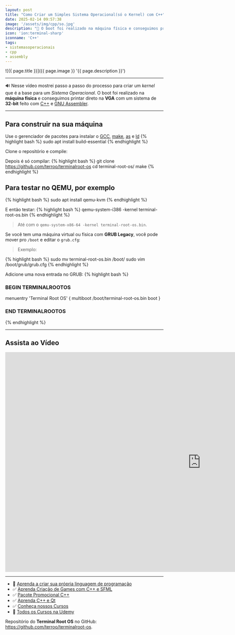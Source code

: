 ```yaml
---
layout: post
title: "Como Criar um Simples Sistema Operacional(só o Kernel) com C++"
date: 2025-02-14 09:57:38
image: '/assets/img/cpp/so.jpg'
description: "🚀 O boot foi realizado na máquina física e conseguimos printar direto na VGA com um sistema de 32-bit feito com C++ e GNU Assembler."
icon: 'ion:terminal-sharp'
iconname: 'C++'
tags:
- sistemasoperacionais
- cpp
- assembly
---
```


![{{ page.title }}]({{ page.image }} '{{ page.description }}')

---

🔊 Nesse vídeo mostrei passo a passo do processo para criar um *kernel* que é a base para um *Sistema Operacional*. O boot foi realizado na **máquina física** e conseguimos printar direto na **VGA** com um sistema de **32-bit** feito com [C++](https://terminalroot.com.br/tags#cpp) e [GNU Assembler](https://terminalroot.com.br/tags#assembly).

---

## Para construir na sua máquina
Use o gerenciador de pacotes para instalar o [GCC](https://terminalroot.com.br/tags#gcc), [make](https://terminalroot.com.br/tags#make), [as](https://terminalroot.com.br/tags#assembly) e [ld](https://terminalroot.com.br/tags#gnu)
{% highlight bash %}
sudo apt install build-essential
{% endhighlight %}

Clone o repositório e compile:

Depois é só compilar:
{% highlight bash %}
git clone https://github.com/terroo/terminalroot-os
cd terminal-root-os/
make
{% endhighlight %}

## Para testar no QEMU, por exemplo
{% highlight bash %}
sudo apt install qemu-kvm
{% endhighlight %}

E então testar:
{% highlight bash %}
qemu-system-i386 -kernel terminal-root-os.bin
{% endhighlight %}
> Até com o `qemu-system-x86-64 -kernel terminal-root-os.bin`.

Se você tem uma máquina virtual ou física com **GRUB Legacy**, você pode mover pro `/boot` e editar o `grub.cfg`:
> Exemplo:

{% highlight bash %}
sudo mv terminal-root-os.bin /boot/
sudo vim /boot/grub/grub.cfg
{% endhighlight %}

Adicione uma nova entrada no GRUB:
{% highlight bash %}
### BEGIN TERMINALROOTOS

menuentry 'Terminal Root OS' {
  multiboot /boot/terminal-root-os.bin
  boot
}

### END TERMINALROOTOS
{% endhighlight %}

---

## Assista ao Vídeo

<iframe width="1243" height="699" src="https://www.youtube.com/embed/3GwRF0IK1Ks" title="" frameborder="0" allow="accelerometer; autoplay; clipboard-write; encrypted-media; gyroscope; picture-in-picture; web-share" referrerpolicy="strict-origin-when-cross-origin" allowfullscreen></iframe>


---

+ 👑 [Aprenda a criar sua própria linguagem de programação](https://terminalroot.com.br/mylang)
+ ✅ [Aprenda Criação de Games com C++ e SFML](https://terminalroot.com.br/games)
+ ✅ [Pacote Promocional C++](https://terminalroot.com.br/promo)
+ ✅ [Aprenda C++ e Qt](https://terminalroot.com.br/cpp)
+ ✅ [Conheça nossos Cursos](https://bit.ly/CursosTerminalRoot)
+ 🎁 [Todos os Cursos na Udemy](https://bit.ly/UdemyTerminalRoot)

Repositório do **Terminal Root OS** no GitHub: <https://github.com/terroo/terminalroot-os>.


